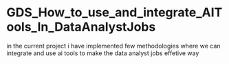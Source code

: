 # GDS_How_to_use_and_integrate_AITools_In_DataAnalystJobs
in the current project i have implemented few methodologies where we can integrate and use ai tools to make the data analyst jobs effetive way
